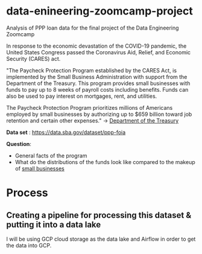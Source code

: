 # data-enineering-zoomcamp-project
Analysis of PPP loan data for the final project of the Data Engineering Zoomcamp

In response to the economic devastation of the COVID-19 pandemic, the United States Congress passed the Coronavirus Aid, Relief, and Economic Security (CARES) act. 

"The Paycheck Protection Program established by the CARES Act, is implemented by the Small Business Administration with support from the Department of the Treasury.  This program provides small businesses with funds to pay up to 8 weeks of payroll costs including benefits. Funds can also be used to pay interest on mortgages, rent, and utilities.

The Paycheck Protection Program prioritizes millions of Americans employed by small businesses by authorizing up to $659 billion toward job retention and certain other expenses." -> [Department of the Treasury](https://home.treasury.gov/policy-issues/coronavirus/assistance-for-small-businesses/paycheck-protection-program)

<b>Data set</b> : https://data.sba.gov/dataset/ppp-foia

<b>Question</b>:
* General facts of the program
* What do the distributions of the funds look like compared to the makeup of [small businesses](https://cdn.advocacy.sba.gov/wp-content/uploads/2019/04/23142719/2019-Small-Business-Profiles-US.pdf)
 
# Process

## Creating a pipeline for processing this dataset & putting it into a data lake 

I will be using GCP cloud storage as the data lake and Airflow in order to get the data into GCP. 

